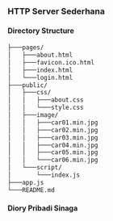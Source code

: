 ### HTTP Server Sederhana


#### Directory Structure
``` bash
├───pages/
│   ├───about.html
│   ├───favicon.ico.html
│   ├───index.html
│   └───login.html
├───public/
│   ├───css/
│   │   ├───about.css
│   │   └───style.css
│   ├───image/
│   │   ├───car01.min.jpg
│   │   ├───car02.min.jpg
│   │   ├───car03.min.jpg
│   │   ├───car04.min.jpg
│   │   ├───car05.min.jpg
│   │   └───car06.min.jpg
│   └───script/
│       └───index.js
├───app.js
└───README.md
```

#### Diory Pribadi Sinaga